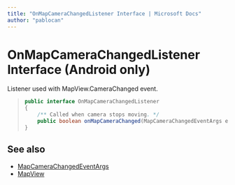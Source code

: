 ```yaml
---
title: "OnMapCameraChangedListener Interface | Microsoft Docs"
author: "pablocan"
---
```


# OnMapCameraChangedListener Interface (Android only)

Listener used with MapView.CameraChanged event.

>```java
> public interface OnMapCameraChangedListener
> {
>     /** Called when camera stops moving. */
>     public boolean onMapCameraChanged(MapCameraChangedEventArgs e);
> }
>```

## See also

* [MapCameraChangedEventArgs](MapCameraChangedEventArgs-class.md)
* [MapView](../MapView-class.md)